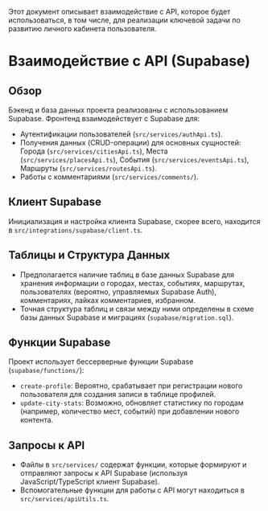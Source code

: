 Этот документ описывает взаимодействие с API, которое будет использоваться, в том числе, для реализации ключевой задачи по развитию личного кабинета пользователя.

# Взаимодействие с API (Supabase)

## Обзор
Бэкенд и база данных проекта реализованы с использованием Supabase.
Фронтенд взаимодействует с Supabase для:
*   Аутентификации пользователей (`src/services/authApi.ts`).
*   Получения данных (CRUD-операции) для основных сущностей: Города (`src/services/citiesApi.ts`), Места (`src/services/placesApi.ts`), События (`src/services/eventsApi.ts`), Маршруты (`src/services/routesApi.ts`).
*   Работы с комментариями (`src/services/comments/`).

## Клиент Supabase
Инициализация и настройка клиента Supabase, скорее всего, находится в `src/integrations/supabase/client.ts`.

## Таблицы и Структура Данных
*   Предполагается наличие таблиц в базе данных Supabase для хранения информации о городах, местах, событиях, маршрутах, пользователях (вероятно, управляемых Supabase Auth), комментариях, лайках комментариев, избранном.
*   Точная структура таблиц и связи между ними определены в схеме базы данных Supabase и миграциях (`supabase/migration.sql`).

## Функции Supabase
Проект использует бессерверные функции Supabase (`supabase/functions/`):
*   `create-profile`: Вероятно, срабатывает при регистрации нового пользователя для создания записи в таблице профилей.
*   `update-city-stats`: Возможно, обновляет статистику по городам (например, количество мест, событий) при добавлении нового контента.

## Запросы к API
*   Файлы в `src/services/` содержат функции, которые формируют и отправляют запросы к API Supabase (используя JavaScript/TypeScript клиент Supabase).
*   Вспомогательные функции для работы с API могут находиться в `src/services/apiUtils.ts`.
